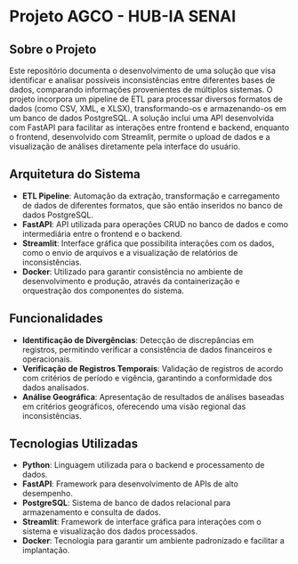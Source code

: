 # Projeto AGCO - HUB-IA SENAI

## Sobre o Projeto

Este repositório documenta o desenvolvimento de uma solução que visa identificar e analisar possíveis inconsistências entre diferentes bases de dados, comparando informações provenientes de múltiplos sistemas. O projeto incorpora um pipeline de ETL para processar diversos formatos de dados (como CSV, XML, e XLSX), transformando-os e armazenando-os em um banco de dados PostgreSQL. A solução inclui uma API desenvolvida com FastAPI para facilitar as interações entre frontend e backend, enquanto o frontend, desenvolvido com Streamlit, permite o upload de dados e a visualização de análises diretamente pela interface do usuário.

## Arquitetura do Sistema

- **ETL Pipeline**: Automação da extração, transformação e carregamento de dados de diferentes formatos, que são então inseridos no banco de dados PostgreSQL.
- **FastAPI**: API utilizada para operações CRUD no banco de dados e como intermediária entre o frontend e o backend.
- **Streamlit**: Interface gráfica que possibilita interações com os dados, como o envio de arquivos e a visualização de relatórios de inconsistências.
- **Docker**: Utilizado para garantir consistência no ambiente de desenvolvimento e produção, através da containerização e orquestração dos componentes do sistema.

## Funcionalidades

- **Identificação de Divergências**: Detecção de discrepâncias em registros, permitindo verificar a consistência de dados financeiros e operacionais.
- **Verificação de Registros Temporais**: Validação de registros de acordo com critérios de período e vigência, garantindo a conformidade dos dados analisados.
- **Análise Geográfica**: Apresentação de resultados de análises baseadas em critérios geográficos, oferecendo uma visão regional das inconsistências.

## Tecnologias Utilizadas

- **Python**: Linguagem utilizada para o backend e processamento de dados.
- **FastAPI**: Framework para desenvolvimento de APIs de alto desempenho.
- **PostgreSQL**: Sistema de banco de dados relacional para armazenamento e consulta de dados.
- **Streamlit**: Framework de interface gráfica para interações com o sistema e visualização dos dados processados.
- **Docker**: Tecnologia para garantir um ambiente padronizado e facilitar a implantação.
